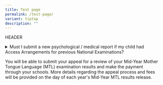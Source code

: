```yaml
---
title: Test page
permalink: /test-page/
variant: tiptap
description: ""
---
```

<p></p>
<p></p>
<p></p>
<p>HEADER</p>
<div data-type="detailGroup" class="isomer-accordion-group isomer-accordion isomer-accordion-white">
<details class="isomer-details">
<summary>Must I submit a new psychological / medical report if my child had Access
Arrangements for previous National Examinations?</summary>
<div data-type="detailsContent" class="isomer-details-content">
<p>Test content</p>
</div>
</details>
</div>
<p>You will be able to submit your appeal for a review of your Mid-Year Mother
Tongue Language (MTL) examination results and make the payment through
your schools. More details regarding the appeal process and fees will be
provided on the day of each year's Mid-Year MTL results release.</p>